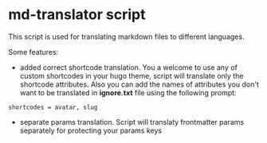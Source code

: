 # md-translator script

This script is used for translating markdown files to different languages.

Some features:

- added correct shortcode translation. You a welcome to use any of custom shortcodes in your hugo theme, script will translate only the shortcode attributes. Also you can add the names of attributes you don't want to be translated in **ignore.txt** file using the following prompt:

````
shortcodes = avatar, slug
````

- separate params translation. Script will translatу frontmatter params separately for protecting your params keys
